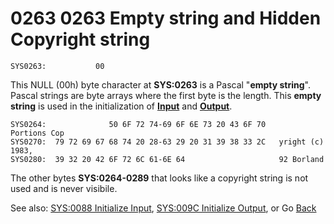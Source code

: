 # 0263 0263 Empty string and Hidden Copyright string

```
SYS0263:           00
```

This NULL (00h) byte character at **SYS:0263** is a Pascal "**empty string**". Pascal strings are byte arrays where the first byte is the length. This **empty string** is used in the initialization of **[Input](0088-INIT-INPUT.md)** and **[Output](009C-INIT-OUTPUT.md)**.


```
SYS0264:              50 6F 72 74-69 6F 6E 73 20 43 6F 70       Portions Cop
SYS0270:  79 72 69 67 68 74 20 28-63 29 20 31 39 38 33 2C   yright (c) 1983,
SYS0280:  39 32 20 42 6F 72 6C 61-6E 64                     92 Borland
```

The other bytes **SYS:0264-0289** that looks like a copyright string is not used and is never visibile.

See also: [SYS:0088 Initialize Input](0088-INIT-INPUT.md), [SYS:009C Initialize Output](009C-INIT-OUTPUT.md), or Go [Back](../README.md)